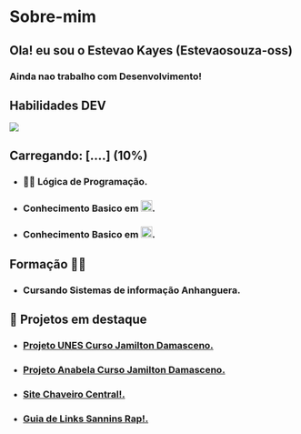 # Sobre-mim

## Ola! eu sou o Estevao Kayes (Estevaosouza-oss)

### Ainda nao trabalho com Desenvolvimento!

## Habilidades DEV

<img src="https://skillicons.dev/icons?i=html,css,js" />

## Carregando: [....] (10%)

- ### 🧑‍💻 Lógica de Programação.
- ### Conhecimento Basico em <img src = "https://skillicons.dev/icons?i=python" height = "20px"/>.
- ### Conhecimento Basico em <img src = "https://skillicons.dev/icons?i=java" height = "20px"/>.

## Formação 🧑‍🎓
- ### Cursando Sistemas de informação Anhanguera.
## 📌 Projetos em destaque

- ### <a href = "https://github.com/Estevaosouza-oss/Projeto-Unes"> Projeto UNES Curso Jamilton Damasceno.
- ### <a href = "https://github.com/Estevaosouza-oss/Projeto_Anabella"> Projeto Anabela Curso Jamilton Damasceno.
- ### <a href = "https://github.com/Estevaosouza-oss/Chaveiro-Central"> Site Chaveiro Central!.
- ### <a href = "https://github.com/Estevaosouza-oss/SaninsRapLinks"> Guia de Links Sannins Rap!.
